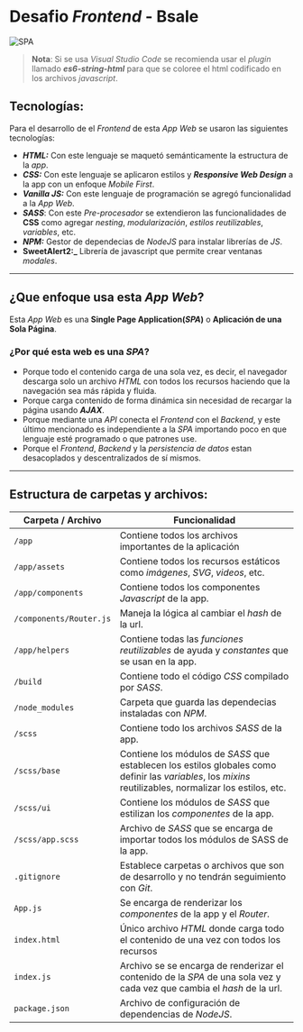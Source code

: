 # Desafio _Frontend_ - **Bsale** 

![SPA](https://jonmircha.com/img/blog/arquitectura-spa.png)

> **Nota**: Si se usa _Visual Studio Code_ se recomienda usar el _plugin_ llamado **_es6-string-html_** para que se coloree el html codificado en los archivos _javascript_.

## Tecnologías:
Para el desarrollo de el _Frontend_ de esta _App Web_ se usaron las siguientes tecnologías:
- **_HTML:_** Con este lenguaje se maquetó semánticamente la estructura de la _app_.
- **_CSS:_** Con este lenguaje se aplicaron estilos y **_Responsive Web Design_** a la app con un enfoque _Mobile First_.
- **_Vanilla JS:_** Con este lenguaje de programación se agregó funcionalidad a la _App Web_.
- **_SASS_**: Con este _Pre-procesador_ se extendieron las funcionalidades de **CSS** como agregar _nesting_, _modularización_, _estilos reutilizables_, _variables_, etc.
- **_NPM:_** Gestor de dependecias de _NodeJS_ para instalar librerías de _JS_.
- **SweetAlert2:_** Librería de javascript que permite crear ventanas _modales_.

---

## ¿Que enfoque usa esta _App Web_?
Esta _App Web_ es una **Single Page Application(_SPA_)** o **Aplicación de una Sola Página**.

### ¿Por qué esta web es una **_SPA_**?
- Porque todo el contenido carga de una sola vez, es decir, el navegador descarga solo un archivo _HTML_ con todos los recursos haciendo que la navegación sea más rápida y fluida.
- Porque carga contenido de forma dinámica sin necesidad de recargar la página usando **_AJAX_**.
- Porque mediante una _API_ conecta el _Frontend_ con el _Backend_, y este último mencionado es independiente a la _SPA_ importando poco en que lenguaje esté programado o que patrones use.
- Porque el _Frontend_, _Backend_ y la _persistencia de datos_ estan desacoplados y descentralizados de sí mismos. 

---
## Estructura de carpetas y archivos:

| Carpeta / Archivo | Funcionalidad | 
| --------- | ---------   | 
| `/app`                  | Contiene todos los archivos importantes de la aplicación        
| `/app/assets`           | Contiene todos los recursos estáticos como _imágenes_, _SVG_, _videos_, etc.      
| `/app/components`       | Contiene todos los componentes _Javascript_ de la app.       
| `/components/Router.js` | Maneja la lógica al cambiar el _hash_ de la url.       
| `/app/helpers`          | Contiene todas las _funciones reutilizables_ de ayuda y _constantes_ que se usan en la app.        
| `/build`                | Contiene todo el código _CSS_ compilado por _SASS_.      
| `/node_modules`         | Carpeta que guarda las dependecias instaladas con _NPM_.         
| `/scss`                 | Contiene todo los archivos _SASS_ de la app.        
| `/scss/base`            | Contiene los módulos de _SASS_ que establecen los estilos globales como definir las _variables_, los _mixins_ reutilizables, normalizar los estilos, etc.        
| `/scss/ui`              | Contiene los módulos de _SASS_ que estilizan los _componentes_ de la app.     
| `/scss/app.scss`        | Archivo de _SASS_ que se encarga de importar todos los módulos de SASS de la app.       
| `.gitignore`            | Establece carpetas o archivos que son de desarrollo y no tendrán seguimiento con _Git_.        
| `App.js`                | Se encarga de renderizar los _componentes_ de la app y el _Router_.       
| `index.html`            | Único archivo _HTML_ donde carga todo el contenido de una vez con todos los recursos        
| `index.js`              | Archivo se se encarga de renderizar el contenido de la _SPA_ de una sola vez y cada vez que cambia el _hash_ de la url.        
| `package.json`          | Archivo de configuración de dependencias de _NodeJS_.        

